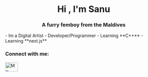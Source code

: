 
<h1 align="center">Hi , I'm Sanu</h1>
<h3 align="center">A furry femboy from the Maldives</h3>
- Im a Digital Artist
- Developer/Programmer
- Learning **C++**
- Learning **next.js**

<h3 align="left">Connect with me:</h3>
<p align="left">
<a href="https://www.youtube.com/@narpyCLIPS" target="blank"><img align="center" src="https://raw.githubusercontent.com/rahuldkjain/github-profile-readme-generator/master/src/images/icons/Social/youtube.svg" alt="My YouTube :3" height="30" width="40" /></a>
</p>
